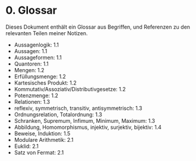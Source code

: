 # 0. Glossar
Dieses Dokument enthält ein Glossar aus Begriffen, und Referenzen zu den
relevanten Teilen meiner Notizen.

- Aussagenlogik: 1.1
- Aussagen: 1.1
- Aussageformen: 1.1
- Quantoren: 1.1
- Mengen: 1.2
- Erfüllungsmenge: 1.2
- Kartesisches Produkt: 1.2
- Kommutativ/Assoziativ/Distributivgesetze: 1.2
- Potenzmenge: 1.2
- Relationen: 1.3
- reflexiv, symmetrisch, transitiv, antisymmetrisch: 1.3
- Ordnungsrelation, Totalordnung: 1.3
- Schranken, Supremum, Infimum, Minimum, Maximum: 1.3
- Abbildung, Homomorphismus, injektiv, surjektiv, bijektiv: 1.4
- Beweise, Induktion: 1.5
- Modulare Arithmetik: 2.1
- Euklid: 2.1
- Satz von Fermat: 2.1

